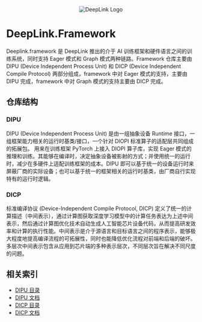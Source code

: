 <!-- markdownlint-disable-next-line MD041 MD033 -->
<div align=center>
<!-- markdownlint-disable-next-line MD033 -->
<img src="https://deeplink.readthedocs.io/zh-cn/latest/_static/image/logo.png" alt="DeepLink Logo">
</div>

# DeepLink.Framework

Deeplink.framework 是 DeepLink 推出的介于 AI 训练框架和硬件语言之间的训练系统，同时支持 Eager 模式和 Graph 模式两种链路。Framework 仓库主要由 DIPU (Device Independent Process Unit) 和 DICP (Device Independent Compile Protocol) 两部分组成，framework 中对 Eager 模式的支持，主要由 DIPU 完成，framework 中对 Graph 模式的支持主要由 DICP 完成。

## 仓库结构

### DIPU

DIPU (Device Independent Process Unit) 是由一组抽象设备 Runtime 接口，一组框架能力相关的运行时基类/接口，一个针对 DIOPI 标准算子的适配层共同组成的拓展包。 用来在训练框架 PyTorch 上接入 DIOPI 算子库，实现 Eager 模式的推理和训练。其能够在编译时，决定抽象设备被影射的方式；并使用统一的运行时，减少在多硬件上适配训练框架的成本。DIPU 即可以基于统一的设备运行时来屏蔽厂商的实际设备；也可以基于统一的框架相关的运行时基类，由厂商自行实现特有的运行时逻辑。

### DICP

标准编译协议 (Device-Independent Compile Protocol, DICP) 定义了统一的计算描述（中间表示），通过计算图获取深度学习模型中的计算任务表达为上述中间表示，然后通过计算图优化技术自动生成人工智能芯片设备代码，从而提高研发效率和计算的执行性能。中间表示是介于源语言和目标语言之间的程序表示，能够极大程度地提高编译流程的可拓展性，同时也能降低优化流程对前端和后端的破坏。多层次中间表示包含从应用到芯片端的多种表示层次，不同层次旨在解决不同尺度的问题。

## 相关索引

* [DIPU 目录](./dipu/README.md)
* [DIPU 文档](https://deeplink.readthedocs.io/zh-cn/latest/doc/DIPU/Introduction.html)
* [DICP 目录](./dicp/readme.md)
* [DICP 文档](https://deeplink.readthedocs.io/zh-cn/latest/doc/DICP/introduction.html)

